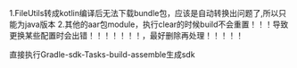 1.FileUtils转成kotlin编译后无法下载bundle包，应该是自动转换出问题了,所以只能为java版本
2.其他的aar包module，执行clear的时候build不会重置！！！导致更换某些配置时会出错！！！！！！！，最好删除再处理！！！！！

直接执行Gradle-sdk-Tasks-build-assemble生成sdk



